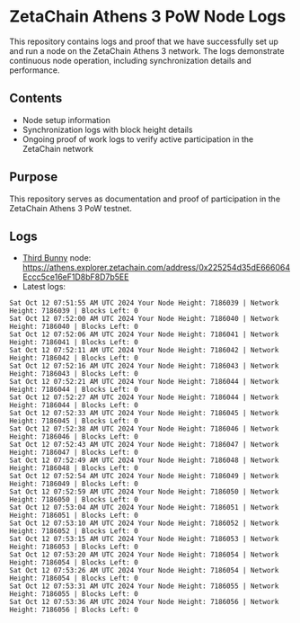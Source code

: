 # ZetaChain Athens 3 PoW Node Logs
This repository contains logs and proof that we have successfully set up and run a node on the ZetaChain Athens 3 network. The logs demonstrate continuous node operation, including synchronization details and performance.

## Contents
- Node setup information
- Synchronization logs with block height details
- Ongoing proof of work logs to verify active participation in the ZetaChain network

## Purpose
This repository serves as documentation and proof of participation in the ZetaChain Athens 3 PoW testnet.

## Logs

- [Third Bunny](https://thirdbunny.xyz/) node: https://athens.explorer.zetachain.com/address/0x225254d35dE666064Eccc5ce16eF1D8bF8D7b5EE
- Latest logs:
```
Sat Oct 12 07:51:55 AM UTC 2024 Your Node Height: 7186039 | Network Height: 7186039 | Blocks Left: 0
Sat Oct 12 07:52:00 AM UTC 2024 Your Node Height: 7186040 | Network Height: 7186040 | Blocks Left: 0
Sat Oct 12 07:52:06 AM UTC 2024 Your Node Height: 7186041 | Network Height: 7186041 | Blocks Left: 0
Sat Oct 12 07:52:11 AM UTC 2024 Your Node Height: 7186042 | Network Height: 7186042 | Blocks Left: 0
Sat Oct 12 07:52:16 AM UTC 2024 Your Node Height: 7186043 | Network Height: 7186043 | Blocks Left: 0
Sat Oct 12 07:52:21 AM UTC 2024 Your Node Height: 7186044 | Network Height: 7186044 | Blocks Left: 0
Sat Oct 12 07:52:27 AM UTC 2024 Your Node Height: 7186044 | Network Height: 7186044 | Blocks Left: 0
Sat Oct 12 07:52:33 AM UTC 2024 Your Node Height: 7186045 | Network Height: 7186045 | Blocks Left: 0
Sat Oct 12 07:52:38 AM UTC 2024 Your Node Height: 7186046 | Network Height: 7186046 | Blocks Left: 0
Sat Oct 12 07:52:43 AM UTC 2024 Your Node Height: 7186047 | Network Height: 7186047 | Blocks Left: 0
Sat Oct 12 07:52:49 AM UTC 2024 Your Node Height: 7186048 | Network Height: 7186048 | Blocks Left: 0
Sat Oct 12 07:52:54 AM UTC 2024 Your Node Height: 7186049 | Network Height: 7186049 | Blocks Left: 0
Sat Oct 12 07:52:59 AM UTC 2024 Your Node Height: 7186050 | Network Height: 7186050 | Blocks Left: 0
Sat Oct 12 07:53:04 AM UTC 2024 Your Node Height: 7186051 | Network Height: 7186051 | Blocks Left: 0
Sat Oct 12 07:53:10 AM UTC 2024 Your Node Height: 7186052 | Network Height: 7186052 | Blocks Left: 0
Sat Oct 12 07:53:15 AM UTC 2024 Your Node Height: 7186053 | Network Height: 7186053 | Blocks Left: 0
Sat Oct 12 07:53:20 AM UTC 2024 Your Node Height: 7186054 | Network Height: 7186054 | Blocks Left: 0
Sat Oct 12 07:53:26 AM UTC 2024 Your Node Height: 7186054 | Network Height: 7186054 | Blocks Left: 0
Sat Oct 12 07:53:31 AM UTC 2024 Your Node Height: 7186055 | Network Height: 7186055 | Blocks Left: 0
Sat Oct 12 07:53:36 AM UTC 2024 Your Node Height: 7186056 | Network Height: 7186056 | Blocks Left: 0
```
